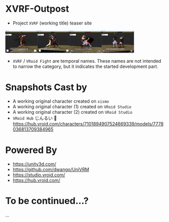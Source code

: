 # XVRF-Outpost
* Project `XVRF` (working title) teaser site

<img src="snapshot/XVRF2018-12-21-00.png" width="20%"/><img src="snapshot/XVRF2018-12-21-01.png" width="20%"/><img src="snapshot/XVRF2018-12-21-02.png" width="20%"/><img src="snapshot/XVRF2018-12-21-03.png" width="20%"/>

* `XVRF` / `VRoid Fight` are temporal names.
These names are not intended to narrow the category, but it indicates the started development part.

# Snapshots Cast by

* A working original character created on `xismo`
* A working original character (1) created on `VRoid Studio`
* A working original character (2) created on `VRoid Studio`
* `VRoid Hub` じんるい 🔗 https://hub.vroid.com/characters/7101894907524669339/models/7778036813709384965

# Powered By

* https://unity3d.com/
* https://github.com/dwango/UniVRM
* https://studio.vroid.com/
* https://hub.vroid.com/

# To be continued...?

...
